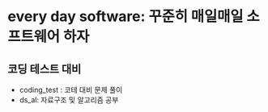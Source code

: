 # every day software: 꾸준히 매일매일 소프트웨어 하자

## 코딩 테스트 대비
- coding_test : 코테 대비 문제 풀이
- ds_al: 자료구조 및 알고리즘 공부
